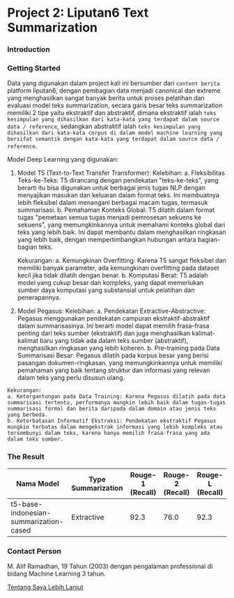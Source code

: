 # Project 2: Liputan6 Text Summarization

### Introduction


### Getting Started
Data yang digunakan dalam project kali ini bersumber dari `content berita` platform liputan6, dengan pembagian data menjadi canonical dan extreme yang menghasilkan sangat banyak berita untuk proses pelatihan dan evaluasi model teks summarization, secara garis besar teks summarization memiliki 2 tipe yaitu ekstraktif dan abstraktif, dimana ekstraktif ialah `teks kesimpulan yang dihasilkan dari kata-kata yang terdapat dalam source data / reference`, sedangkan abstraktif ialah `teks kesimpulan yang dihasilkan dari kata-kata corpus di dalam model machine learning yang bersifat semantik dengan kata-kata yang terdapat dalam source data / reference`.

Model Deep Learning yang digunakan:
  1. Model T5 (Text-to-Text Transfer Transformer):
     Kelebihan:
      a. Fleksibilitas Teks-ke-Teks: T5 dirancang dengan pendekatan "teks-ke-teks", yang berarti itu bisa digunakan untuk berbagai jenis tugas NLP dengan menyajikan masukan dan keluaran dalam format teks. Ini membuatnya lebih fleksibel dalam menangani berbagai macam tugas, termasuk summarisasi.
      b. Pemahaman Konteks Global: T5 dilatih dalam format tugas "pemetaan semua tugas menjadi pemrosesan sekuens ke sekuens", yang memungkinkannya untuk memahami konteks global dari teks yang lebih baik. Ini dapat membantu dalam menghasilkan ringkasan yang lebih baik, dengan mempertimbangkan hubungan antara bagian-bagian teks.
    
     Kekurangan:
      a. Kemungkinan Overfitting: Karena T5 sangat fleksibel dan memiliki banyak parameter, ada kemungkinan overfitting pada dataset kecil jika tidak dilatih dengan benar.
      b. Komputasi Berat: T5 adalah model yang cukup besar dan kompleks, yang dapat memerlukan sumber daya komputasi yang substansial untuk pelatihan dan penerapannya.

  2. Model Pegasus:
     Kelebihan: 
     a. Pendekatan Extractive-Abstractive: Pegasus menggunakan pendekatan campuran ekstraktif-abstraktif dalam summarisasinya. Ini berarti model dapat memilih frasa-frasa penting dari teks sumber (ekstraktif) dan juga menghasilkan kalimat-kalimat baru yang tidak ada dalam teks sumber (abstraktif), menghasilkan ringkasan yang lebih koheren.
     b. Pre-training pada Data Summarisasi Besar: Pegasus dilatih pada korpus besar yang berisi pasangan dokumen-ringkasan, yang memungkinkannya untuk memiliki pemahaman yang baik tentang struktur dan informasi yang relevan dalam teks yang perlu disusun ulang.
 
    Kekurangan:
    a. Ketergantungan pada Data Training: Karena Pegasus dilatih pada data summarisasi tertentu, performanya mungkin lebih baik dalam tugas-tugas summarisasi formal dan berita daripada dalam domain atau jenis teks yang berbeda.
    b. Keterbatasan Informatif Ekstraksi: Pendekatan ekstraktif Pegasus mungkin terbatas dalam mengekstrak informasi yang lebih kompleks atau tersembunyi dalam teks, karena hanya memilih frasa-frasa yang ada dalam teks sumber.

### The Result
Nama Model | Type Summarization | Rouge-1 (Recall) | Rouge-2 (Recall) | Rouge-L (Recall)
--- | --- | --- | --- | ---  
t5-base-indonesian-summarization-cased | Extractive | 92.3 | 76.0 | 92.3

### Contact Person
M. Alif Ramadhan, 19 Tahun (2003) dengan pengalaman professional di bidang Machine Learning 3 tahun.

[Tentang Saya Lebih Lanjut](https://www.dicoding.com/blog/belajar-di-idcamp-untuk-mengasah-skill-machine-learning/)